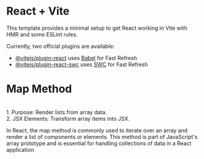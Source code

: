 # React + Vite

This template provides a minimal setup to get React working in Vite with HMR and some ESLint rules.

Currently, two official plugins are available:

- [@vitejs/plugin-react](https://github.com/vitejs/vite-plugin-react/blob/main/packages/plugin-react/README.md) uses [Babel](https://babeljs.io/) for Fast Refresh
- [@vitejs/plugin-react-swc](https://github.com/vitejs/vite-plugin-react-swc) uses [SWC](https://swc.rs/) for Fast Refresh

<h1>Map Method</h1> <br>
1. Purpose: Render lists from array data.<br>
2. JSX Elements: Transform array items into JSX.<br>


In React, the map method is commonly used to iterate over an array and render a list of components or elements. This method is part of JavaScript's array prototype and is essential for handling collections of data in a React application
